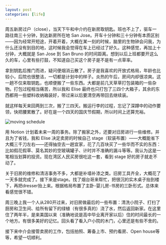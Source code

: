 ```yaml
---
layout: post
categories: [life]
---
```


周五新房过户（close），当天下午和中介约在新房取钥匙。班也不上了，驱车一路往南三十分钟，到达新房所在地 San Jose。开车十分钟和三十分钟有本质区别——因为经常开短途，开着开着，大概在某一刻的时候，脑里的生物钟会问我，为什么还没有到目的地，这时候我会觉得在车上已经过了好久。这种感觉，再加上十分钟，大概就是 San Jose 到 San Bruno 的时间距离。想到以后上班都要开这么久的车，心里有些打鼓，不知道自己买这个房子是不是有一点草率。

拿到钥匙后推门而进，疑问便烟消云散了。房子是我喜欢的开放式格局，年龄也比较小，后院也很整洁，一切都是计划中的样子。炎热的午后，房间内却很凉爽。这一趟不仅来取钥匙，也顺便搬了一些东西。大都是前几天草草打包装箱的一些杂物。打包过程相当痛苦，所以我和 Elise 最终也只打包了三四个大箱子，其余的东西都用一些塑料收纳箱装好，带过来以后要清空再带回去继续装。

就这样每天来回两到三次，搬了三四天。搬运行李的过程，忘记了深蹲中的动作要领，快把腰累散了。好在是一个四天的国庆节假期，所以时间上还算充裕。

![moving schedule](https://user-images.githubusercontent.com/7303373/126449964-4106de4e-852d-42c3-83cc-a8e6df6b95c5.png)

用 Notion 计划着未来一周的事务。除了搬家之外，还要对旧房进行一些维修。并且为了省钱，我和 Elise 决定卖房的时候自己 stage（软装布置）——大概能省下大概三千刀左右——还得抽空去一趟宜家，花了几百块买了一些华而不实的东西：比如假花假草、莫名其妙的空玻璃罐子、计时并不准确的漏斗等等。我认为这是一笔相当划算的投资。现在湾区人民买房很吃这一套，看到 stage 好的房子就走不动了。

关于旧房的维修和清洁事务不多，大都是补墙补漆之类。旧房工具齐全，大概花了一天多就完成了。接下来是stage。找了烟台哥来帮忙，把很沉的实木桌子抬到楼下，再把dresser抬上来。根据格局布置了主卧-婴儿房-书房的三卧形式。总体来看感觉很不错。

周三晚上我一个人从280开过来，对旧房做最后的一些布置：清洗小院子、打扫了厨房和卫生间、给所有留下的绿植（有很多真的）浇了水，然后返回新家。在这里住了两年半，是来美国以来（准确地说是高中毕业离开家以后）住的时间最长的一个地方。有很多美好的记忆。回头看了看入户小院的木门，心里还是有些不舍的。

接下来中介会接管卖房的工作，包括拍照、筹备上市、预约看房、Open house等等，希望一切顺利。